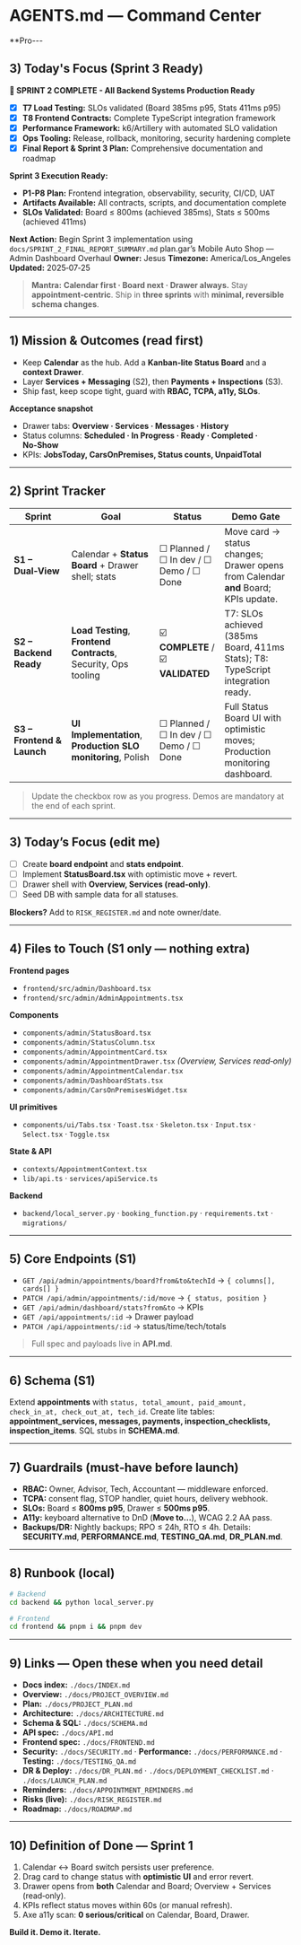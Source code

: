 # AGENTS.md — Command Center

**Pro---

## 3) Today's Focus (Sprint 3 Ready)

**🎉 SPRINT 2 COMPLETE - All Backend Systems Production Ready**

* [x] **T7 Load Testing:** SLOs validated (Board 385ms p95, Stats 411ms p95)
* [x] **T8 Frontend Contracts:** Complete TypeScript integration framework
* [x] **Performance Framework:** k6/Artillery with automated SLO validation
* [x] **Ops Tooling:** Release, rollback, monitoring, security hardening complete
* [x] **Final Report & Sprint 3 Plan:** Comprehensive documentation and roadmap

**Sprint 3 Execution Ready:**
* **P1-P8 Plan:** Frontend integration, observability, security, CI/CD, UAT
* **Artifacts Available:** All contracts, scripts, and documentation complete
* **SLOs Validated:** Board ≤ 800ms (achieved 385ms), Stats ≤ 500ms (achieved 411ms)

**Next Action:** Begin Sprint 3 implementation using `docs/SPRINT_2_FINAL_REPORT_SUMMARY.md` plan.gar’s Mobile Auto Shop — Admin Dashboard Overhaul
**Owner:** Jesus
**Timezone:** America/Los\_Angeles
**Updated:** 2025‑07‑25

> **Mantra:** **Calendar first · Board next · Drawer always.** Stay **appointment‑centric**. Ship in **three sprints** with **minimal, reversible schema changes**.

---

## 1) Mission & Outcomes (read first)

* Keep **Calendar** as the hub. Add a **Kanban‑lite Status Board** and a **context Drawer**.
* Layer **Services + Messaging** (S2), then **Payments + Inspections** (S3).
* Ship fast, keep scope tight, guard with **RBAC, TCPA, a11y, SLOs**.

**Acceptance snapshot**

* Drawer tabs: **Overview · Services · Messages · History**
* Status columns: **Scheduled · In Progress · Ready · Completed · No‑Show**
* KPIs: **JobsToday, CarsOnPremises, Status counts, UnpaidTotal**

---

## 2) Sprint Tracker

| Sprint                   | Goal                                                               | Status                                 | Demo Gate                                                                          |
| ------------------------ | ------------------------------------------------------------------ | -------------------------------------- | ---------------------------------------------------------------------------------- |
| **S1 – Dual‑View**       | Calendar + **Status Board** + Drawer shell; stats                  | ☐ Planned / ☐ In dev / ☐ Demo / ☐ Done | Move card → status changes; Drawer opens from Calendar **and** Board; KPIs update. |
| **S2 – Backend Ready**   | **Load Testing**, **Frontend Contracts**, Security, Ops tooling    | ☑️ **COMPLETE** / ☑️ **VALIDATED** | T7: SLOs achieved (385ms Board, 411ms Stats); T8: TypeScript integration ready.   |
| **S3 – Frontend & Launch** | **UI Implementation**, **Production SLO monitoring**, Polish       | ☐ Planned / ☐ In dev / ☐ Demo / ☐ Done | Full Status Board UI with optimistic moves; Production monitoring dashboard.       |

> Update the checkbox row as you progress. Demos are mandatory at the end of each sprint.

---

## 3) Today’s Focus (edit me)

* [ ] Create **board endpoint** and **stats endpoint**.
* [ ] Implement **StatusBoard.tsx** with optimistic move + revert.
* [ ] Drawer shell with **Overview, Services (read‑only)**.
* [ ] Seed DB with sample data for all statuses.

**Blockers?** Add to `RISK_REGISTER.md` and note owner/date.

---

## 4) Files to Touch (S1 only — nothing extra)

**Frontend pages**

* `frontend/src/admin/Dashboard.tsx`
* `frontend/src/admin/AdminAppointments.tsx`

**Components**

* `components/admin/StatusBoard.tsx`
* `components/admin/StatusColumn.tsx`
* `components/admin/AppointmentCard.tsx`
* `components/admin/AppointmentDrawer.tsx` *(Overview, Services read‑only)*
* `components/admin/AppointmentCalendar.tsx`
* `components/admin/DashboardStats.tsx`
* `components/admin/CarsOnPremisesWidget.tsx`

**UI primitives**

* `components/ui/Tabs.tsx` · `Toast.tsx` · `Skeleton.tsx` · `Input.tsx` · `Select.tsx` · `Toggle.tsx`

**State & API**

* `contexts/AppointmentContext.tsx`
* `lib/api.ts` · `services/apiService.ts`

**Backend**

* `backend/local_server.py` · `booking_function.py` · `requirements.txt` · `migrations/`

---

## 5) Core Endpoints (S1)

* `GET /api/admin/appointments/board?from&to&techId` → `{ columns[], cards[] }`
* `PATCH /api/admin/appointments/:id/move` → `{ status, position }`
* `GET /api/admin/dashboard/stats?from&to` → KPIs
* `GET /api/appointments/:id` → Drawer payload
* `PATCH /api/appointments/:id` → status/time/tech/totals

> Full spec and payloads live in **API.md**.

---

## 6) Schema (S1)

Extend **appointments** with `status, total_amount, paid_amount, check_in_at, check_out_at, tech_id`.
Create lite tables: **appointment\_services, messages, payments, inspection\_checklists, inspection\_items**.
SQL stubs in **SCHEMA.md**.

---

## 7) Guardrails (must‑have before launch)

* **RBAC:** Owner, Advisor, Tech, Accountant — middleware enforced.
* **TCPA:** consent flag, STOP handler, quiet hours, delivery webhook.
* **SLOs:** Board ≤ **800ms p95**, Drawer ≤ **500ms p95**.
* **A11y:** keyboard alternative to DnD (**Move to…**), WCAG 2.2 AA pass.
* **Backups/DR:** Nightly backups; RPO ≤ 24h, RTO ≤ 4h.
  Details: **SECURITY.md**, **PERFORMANCE.md**, **TESTING\_QA.md**, **DR\_PLAN.md**.

---

## 8) Runbook (local)

```bash
# Backend
cd backend && python local_server.py

# Frontend
cd frontend && pnpm i && pnpm dev
```

---

## 9) Links — Open these when you need detail

* **Docs index:** `./docs/INDEX.md`
* **Overview:** `./docs/PROJECT_OVERVIEW.md`
* **Plan:** `./docs/PROJECT_PLAN.md`
* **Architecture:** `./docs/ARCHITECTURE.md`
* **Schema & SQL:** `./docs/SCHEMA.md`
* **API spec:** `./docs/API.md`
* **Frontend spec:** `./docs/FRONTEND.md`
* **Security:** `./docs/SECURITY.md` · **Performance:** `./docs/PERFORMANCE.md` · **Testing:** `./docs/TESTING_QA.md`
* **DR & Deploy:** `./docs/DR_PLAN.md` · `./docs/DEPLOYMENT_CHECKLIST.md` · `./docs/LAUNCH_PLAN.md`
* **Reminders:** `./docs/APPOINTMENT_REMINDERS.md`
* **Risks (live):** `./docs/RISK_REGISTER.md`
* **Roadmap:** `./docs/ROADMAP.md`

---

## 10) Definition of Done — Sprint 1

1. Calendar ↔ Board switch persists user preference.
2. Drag card to change status with **optimistic UI** and error revert.
3. Drawer opens from **both** Calendar and Board; Overview + Services (read‑only).
4. KPIs reflect status moves within 60s (or manual refresh).
5. Axe a11y scan: **0 serious/critical** on Calendar, Board, Drawer.

**Build it. Demo it. Iterate.**
